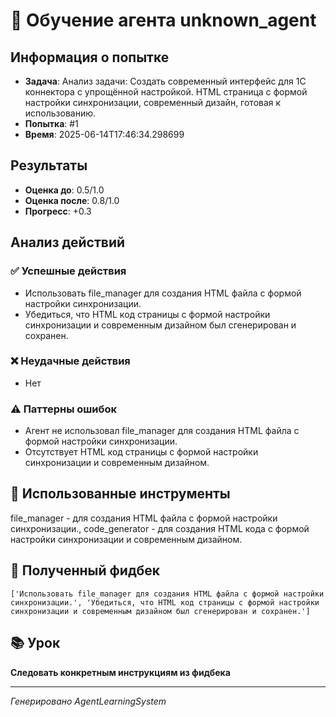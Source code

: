 # 🧠 Обучение агента unknown_agent

## Информация о попытке
- **Задача**: Анализ задачи: Создать современный интерфейс для 1C коннектора с упрощённой настройкой. HTML страница с формой настройки синхронизации, современный дизайн, готовая к использованию.
- **Попытка**: #1
- **Время**: 2025-06-14T17:46:34.298699

## Результаты
- **Оценка до**: 0.5/1.0
- **Оценка после**: 0.8/1.0
- **Прогресс**: +0.3

## Анализ действий

### ✅ Успешные действия
- Использовать file_manager для создания HTML файла с формой настройки синхронизации.
- Убедиться, что HTML код страницы с формой настройки синхронизации и современным дизайном был сгенерирован и сохранен.

### ❌ Неудачные действия
- Нет

### ⚠️ Паттерны ошибок
- Агент не использовал file_manager для создания HTML файла с формой настройки синхронизации.
- Отсутствует HTML код страницы с формой настройки синхронизации и современным дизайном.

## 🔧 Использованные инструменты
file_manager - для создания HTML файла с формой настройки синхронизации., code_generator - для создания HTML кода с формой настройки синхронизации и современным дизайном.

## 📝 Полученный фидбек
```
['Использовать file_manager для создания HTML файла с формой настройки синхронизации.', 'Убедиться, что HTML код страницы с формой настройки синхронизации и современным дизайном был сгенерирован и сохранен.']
```

## 📚 Урок
**Следовать конкретным инструкциям из фидбека**

---
*Генерировано AgentLearningSystem*
